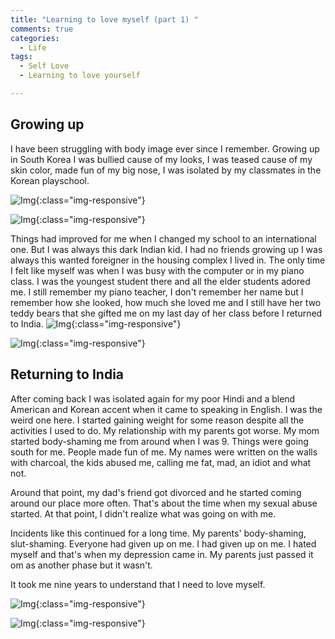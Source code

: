 ```yaml
---
title: "Learning to love myself (part 1) "
comments: true
categories:
  - Life
tags:
  - Self Love
  - Learning to love yourself

---
```


## Growing up

I have been struggling with body image ever since I remember. Growing up in South Korea I was bullied cause of my looks, I was teased cause of my skin color, made fun of my big nose, I was isolated by my classmates in the Korean playschool.


![Img](/assets/images/1796554_446207605512427_1569563918_n.jpg  "Img"){:class="img-responsive"}


![Img](/assets/images/18033361_1036582023141646_6185210026810917044_n.jpg  "Img"){:class="img-responsive"}


 Things had improved for me when I changed my school to an international one. But I was always this dark Indian kid. I had no friends growing up I was always this wanted foreigner in the housing complex I lived in. The only time I felt like myself was when I was busy with the computer or in my piano class. I was the youngest student there and all the elder students adored me. I still remember my piano teacher, I don't remember her name but I remember how she looked, how much she loved me and I still have her two teddy bears that she gifted me on my last day of her class before I returned to India.
![Img](/assets/images/10603362_543320639134456_1106143467403583185_n.jpg  "Img"){:class="img-responsive"}


![Img](/assets/images/1959290_446261842173670_1527204292_n.jpg  "Img"){:class="img-responsive"}


## Returning to India


After coming back I was isolated again for my poor Hindi and a blend American and Korean accent when it came to speaking in English. I was the weird one here. I started gaining weight for some reason despite all the activities I used to do. My relationship with my parents got worse. My mom started body-shaming me from around when I was 9. Things were going south for me. People made fun of me. My names were written on the walls with charcoal, the kids abused me, calling me fat, mad, an idiot and what not. 

Around that point, my dad's friend got divorced and he started coming around our place more often. That's about the time when my sexual abuse started. At that point, I didn't realize what was going on with me.

Incidents like this continued for a long time. My parents' body-shaming, slut-shaming. Everyone had given up on me. I had given up on me. I hated myself and that's when my depression came in. My parents just passed it om as another phase but it wasn't. 

It took me nine years to understand that I need to love myself. 

![Img](/assets/images/15085595_932611913538658_8445468709318338081_n.jpg  "Img"){:class="img-responsive"}


![Img](/assets/images/45751607_1467461596720351_271735442582274048_n.jpg  "Img"){:class="img-responsive"}





